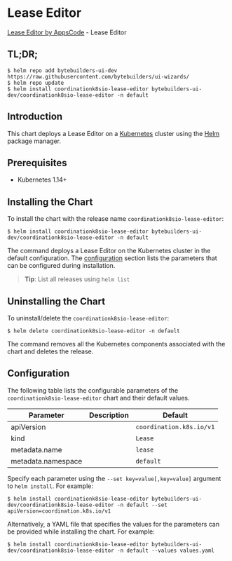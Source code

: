# Lease Editor

[Lease Editor by AppsCode](https://byte.builders) - Lease Editor

## TL;DR;

```console
$ helm repo add bytebuilders-ui-dev https://raw.githubusercontent.com/bytebuilders/ui-wizards/
$ helm repo update
$ helm install coordinationk8sio-lease-editor bytebuilders-ui-dev/coordinationk8sio-lease-editor -n default
```

## Introduction

This chart deploys a Lease Editor on a [Kubernetes](http://kubernetes.io) cluster using the [Helm](https://helm.sh) package manager.

## Prerequisites

- Kubernetes 1.14+

## Installing the Chart

To install the chart with the release name `coordinationk8sio-lease-editor`:

```console
$ helm install coordinationk8sio-lease-editor bytebuilders-ui-dev/coordinationk8sio-lease-editor -n default
```

The command deploys a Lease Editor on the Kubernetes cluster in the default configuration. The [configuration](#configuration) section lists the parameters that can be configured during installation.

> **Tip**: List all releases using `helm list`

## Uninstalling the Chart

To uninstall/delete the `coordinationk8sio-lease-editor`:

```console
$ helm delete coordinationk8sio-lease-editor -n default
```

The command removes all the Kubernetes components associated with the chart and deletes the release.

## Configuration

The following table lists the configurable parameters of the `coordinationk8sio-lease-editor` chart and their default values.

|     Parameter      | Description |         Default          |
|--------------------|-------------|--------------------------|
| apiVersion         |             | `coordination.k8s.io/v1` |
| kind               |             | `Lease`                  |
| metadata.name      |             | `lease`                  |
| metadata.namespace |             | `default`                |


Specify each parameter using the `--set key=value[,key=value]` argument to `helm install`. For example:

```console
$ helm install coordinationk8sio-lease-editor bytebuilders-ui-dev/coordinationk8sio-lease-editor -n default --set apiVersion=coordination.k8s.io/v1
```

Alternatively, a YAML file that specifies the values for the parameters can be provided while
installing the chart. For example:

```console
$ helm install coordinationk8sio-lease-editor bytebuilders-ui-dev/coordinationk8sio-lease-editor -n default --values values.yaml
```
